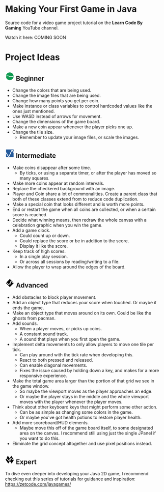 # Making Your First Game in Java

Source code for a video game project tutorial on the **Learn Code By Gaming** YouTube channel.

Watch it here: COMING SOON


# Project Ideas

## ![Green Circle](images/green-circle.png) Beginner

- Change the colors that are being used.
- Change the image files that are being used.
- Change how many points you get per coin.
- Make instance or class variables to control hardcoded values like the ones just mentioned.
- Use WASD instead of arrows for movement.
- Change the dimensions of the game board.
- Make a new coin appear whenever the player picks one up.
- Change the tile size.
  - Remember to update your image files, or scale the images.

## ![Blue Square](images/blue-square.png) Intermediate

- Make coins disappear after some time.
  - By ticks, or using a separate timer, or after the player has moved so many squares.
- Make more coins appear at random intervals.
- Replace the checkered background with an image.
- Player and Coin share a lot of commonalities. Create a parent class that both of these classes extend from to reduce code duplication.
- Make a special coin that looks different and is worth more points.
- End or restart the game when all coins are collected, or when a certain score is reached.
- Decide what winning means, then redraw the whole canvas with a celebration graphic when you win the game.
- Add a game clock.
  - Could count up or down.
  - Could replace the score or be in addition to the score.
  - Display it like the score.
- Keep track of high scores.
  - In a single play session.
  - Or across all sessions by reading/writing to a file.
- Allow the player to wrap around the edges of the board.

## ![Black Diamond](images/black-diamond.png) Advanced

- Add obstacles to block player movement.
- Add an object type that reduces your score when touched. Or maybe it ends the game.
- Make an object type that moves around on its own. Could be like the ghosts from pacman.
- Add sounds.
  - When a player moves, or picks up coins.
  - A constant sound track.
  - A sound that plays when you first open the game.
- Implement delta movements to only allow players to move one tile per tick. 
  - Can play around with the tick rate when developing this.
  - React to both pressed and released.
  - Can enable diagonal movements.
  - Fixes the issue caused by holding down a key, and makes for a more responsive experience.
- Make the total game area larger than the portion of that grid we see in the game window. 
  - So maybe the viewport moves as the player approaches an edge.
  - Or maybe the player stays in the middle and the whole viewport moves with the player whenever the player moves.
- Think about other keyboard keys that might perform some other action.
  - Can be as simple as changing some colors in the game.
  - Or maybe you've got health potions to restore player health.
- Add more scoreboard/HUD elements.
  - Maybe move this off of the game board itself, to some designated area on the canvas. I recommend still using just the single JPanel if you want to do this.
- Eliminate the grid concept altogether and use pixel positions instead.

## ![Double Black Diamond](images/double-black-diamond.png) Expert

To dive even deeper into developing your Java 2D game, I recommend checking out this series of tutorials for guidance and inspiration: https://zetcode.com/javagames/

